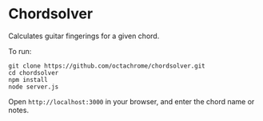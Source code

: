 Chordsolver
===========

Calculates guitar fingerings for a given chord.

To run:

    git clone https://github.com/octachrome/chordsolver.git
    cd chordsolver
    npm install
    node server.js

Open `http://localhost:3000` in your browser, and enter the chord name or notes.
